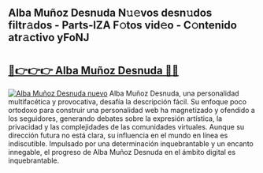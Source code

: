 ## Alba Muñoz Desnuda N𝚞𝚎vos desn𝚞dos filtr𝚊dos - Parts-lZA F𝚘tos vid𝚎o - C𝚘ntenido atr𝚊ctivo yFoNJ

# <h2><a href="http://mb1r05o.tromn.icu/?c=Alba+Mu%c3%b1oz+Desnuda">🔗👉👉👉 Alba Muñoz Desnuda 🔗🔗</a></h2>

[![Alba Muñoz Desnuda nuevo](https://i.imgur.com/pEAQMta.gif)](http://mb1r05o.tromn.icu/?c=Alba+Mu%c3%b1oz+Desnuda)
Alba Muñoz Desnuda, una personalidad multifacética y provocativa, desafía la descripción fácil. Su enfoque poco ortodoxo para construir una personalidad web ha magnetizado y ofendido a los seguidores, generando debates sobre la expresión artística, la privacidad y las complejidades de las comunidades virtuales. Aunque su dirección futura no está clara, su influencia en el mundo en línea es indiscutible. Impulsado por una determinación inquebrantable y un encanto innegable, el progreso de Alba Muñoz Desnuda en el ámbito digital es inquebrantable.
